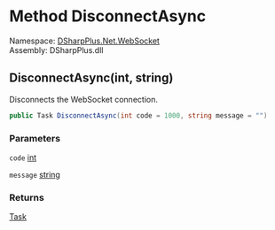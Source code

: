 # Method DisconnectAsync

Namespace: [DSharpPlus.Net.WebSocket](DSharpPlus.Net.WebSocket.md)  
Assembly: DSharpPlus.dll

## <a id="DSharpPlus_Net_WebSocket_WebSocketClient_DisconnectAsync_System_Int32_System_String_"></a>DisconnectAsync\(int, string\)

Disconnects the WebSocket connection.

```csharp
public Task DisconnectAsync(int code = 1000, string message = "")
```

### Parameters

`code` [int](https://learn.microsoft.com/dotnet/api/system.int32)

`message` [string](https://learn.microsoft.com/dotnet/api/system.string)

### Returns

[Task](https://learn.microsoft.com/dotnet/api/system.threading.tasks.task)

